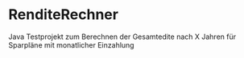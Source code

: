 # RenditeRechner
Java Testprojekt zum Berechnen der Gesamtedite nach X Jahren für Sparpläne mit monatlicher Einzahlung
